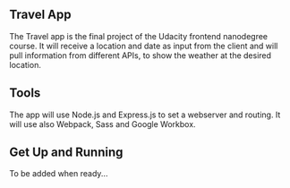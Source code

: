 ## Travel App
The Travel app is the final project of the Udacity frontend nanodegree course. It will receive a location and date as input from the client and will pull information from different APIs, to show the weather at the desired location.


## Tools
The app will use Node.js and Express.js to set a webserver and routing. It will use also Webpack, Sass and Google Workbox.

## Get Up and Running
To be added when ready...